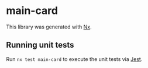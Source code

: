 # main-card

This library was generated with [Nx](https://nx.dev).

## Running unit tests

Run `nx test main-card` to execute the unit tests via [Jest](https://jestjs.io).

